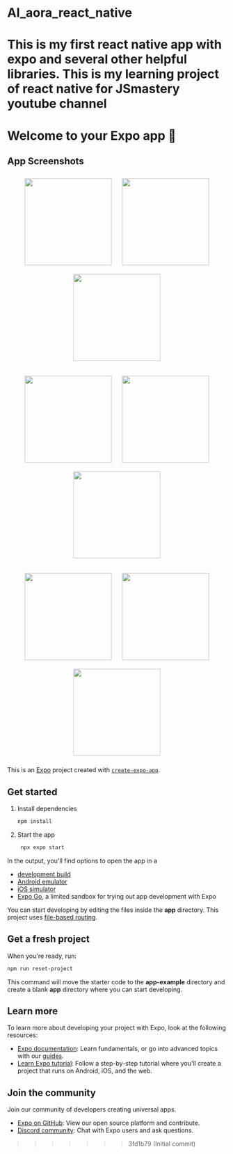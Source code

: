 # AI_aora_react_native
This is my first react native app with expo and several other helpful libraries.  This is my learning project of react native for JSmastery youtube channel
=======


# Welcome to your Expo app 👋

## App Screenshots
<p align="center">
  <img src="https://github.com/user-attachments/assets/ee0669a4-36fd-45e2-a98b-53c3d14aea47" width="200" style="margin: 10px;">
  <img src="https://github.com/user-attachments/assets/0029b515-562d-48df-9c66-496ff24bddb1" width="200" style="margin: 10px;">
  <img src="https://github.com/user-attachments/assets/941165fe-8d3f-4b38-8a41-8b6c7c97c3e0" width="200" style="margin: 10px;">
</p>

<p align="center">
  <img src="https://github.com/user-attachments/assets/756e060b-f495-4431-b0f8-085b1d6e1e15" width="200" style="margin: 10px;">
  <img src="https://github.com/user-attachments/assets/b83bb434-fe41-478e-83d7-097654d3e310" width="200" style="margin: 10px;">
  <img src="https://github.com/user-attachments/assets/789f2f82-7af8-471e-b513-a42c9ae5ce43" width="200" style="margin: 10px;">
</p>

<p align="center">
  <img src="https://github.com/user-attachments/assets/26971e3c-aefa-4a24-af8b-9cc20a22411c" width="200" style="margin: 10px;">
  <img src="https://github.com/user-attachments/assets/348825e3-2053-441a-9af9-89fa96cbb322" width="200" style="margin: 10px;">
  <img src="https://github.com/user-attachments/assets/430210fb-40f6-4ef5-bdb7-f3f7e8e61d3a" width="200" style="margin: 10px;">
</p>


This is an [Expo](https://expo.dev) project created with [`create-expo-app`](https://www.npmjs.com/package/create-expo-app).

## Get started

1. Install dependencies

   ```bash
   npm install
   ```

2. Start the app

   ```bash
    npx expo start
   ```

In the output, you'll find options to open the app in a

- [development build](https://docs.expo.dev/develop/development-builds/introduction/)
- [Android emulator](https://docs.expo.dev/workflow/android-studio-emulator/)
- [iOS simulator](https://docs.expo.dev/workflow/ios-simulator/)
- [Expo Go](https://expo.dev/go), a limited sandbox for trying out app development with Expo

You can start developing by editing the files inside the **app** directory. This project uses [file-based routing](https://docs.expo.dev/router/introduction).

## Get a fresh project

When you're ready, run:

```bash
npm run reset-project
```

This command will move the starter code to the **app-example** directory and create a blank **app** directory where you can start developing.

## Learn more

To learn more about developing your project with Expo, look at the following resources:

- [Expo documentation](https://docs.expo.dev/): Learn fundamentals, or go into advanced topics with our [guides](https://docs.expo.dev/guides).
- [Learn Expo tutorial](https://docs.expo.dev/tutorial/introduction/): Follow a step-by-step tutorial where you'll create a project that runs on Android, iOS, and the web.

## Join the community

Join our community of developers creating universal apps.

- [Expo on GitHub](https://github.com/expo/expo): View our open source platform and contribute.
- [Discord community](https://chat.expo.dev): Chat with Expo users and ask questions.
>>>>>>> 3fd1b79 (Initial commit)
